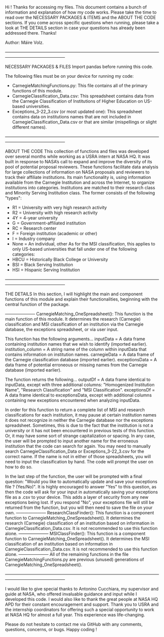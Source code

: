 Hi ! Thanks for accessing my files. This document contains a bunch of information and explanation of how my code works. 
Please take the time to read over the NECESSARY PACKAGES & ITEMS and the ABOUT THE CODE sections. 
If you come across specific questions when running, please take a look at THE DETAILS section in case your questions has already been addressed there. Thanks!

Author: Máire Volz.

——————————————————————————————————————————————————

NECESSARY PACKAGES & FILES
Import pandas before running this code.

The following files must be on your device for running my code:
- CarnegieMatchingFunctions.py: This file contains all of the primary functions of this module.
- CarnegieClassification_Data.csv: This spreadsheet contains data from the Carnegie Classification of Institutions of Higher Education on US-based universities.
- Exceptions_3-22_3.csv (or most updated one): This spreadsheet contains data on institutions names that are not included in CarnegieClassification_Data.csv or that are similar (mispellings or slight different names).

——————————————————————————————————————————————————

ABOUT THE CODE
This collection of functions and files was developed over several months while working as a USRA intern at NASA HQ. It was built in response to NASA’s call to expand and improve the diversity of its pool of potential proposal reviewers. These functions facilitate data analysis for large collections of information on NASA proposals and reviewers to track their affiliate institutions. 
Its main functionality is, using information available from the Carnegie Institution and across the Internet, to organize institutions into categories. Institutions are matched to their research class and Minority Serving Institution class. The former consists of the following "types": 
- R1 = University with very high research activity
- R2 = University with high research activity
- 4Y = 4-year university
- G = Government-affiliated institution
- RC = Research center
- F = Foreign institution (academic or other)
- I = Industry company
- None = An individual, other
As for the MSI classification, this applies to only US-based universities that fall under one of the following categories:
- HBCU = Historically Black College or University
- BSI = Black Serving Institution
- HSI = Hispanic Serving Institution

——————————————————————————————————————————————————

THE DETAILS
In this section, I will highlight the main and component functions of this module and explain their functionalities, beginning with the central function of the package.

———————
CarnegieMatching_OneSpreadsheet(): This function is the main function of this module. It determines the research (Carnegie) classification and MSI classification of an institution via the Carnegie database, the exceptions spreadsheet, or via user input. 

This function has the following arguments...
inputData = A data frame containing institution names that we wish to identify (imported earlier).
institution_column = A string name of the column within inputData that contains information on institution names.
carnegieData = A data frame of the Carnegie classification database (imported earlier).
exceptionsData = A data frame of potential erroneous or missing names from the Carnegie database (imported earlier).

The function returns the following...
outputDf = A data frame identical to inputData, except with three additional columns: "Homogenized Institution Name", "Research Classification" and "MSI Classification".
exceptionsDf = A data frame identical to exceptionsData, except with additional columns containing new exceptions encountered when analyzing inputData.

In order for this function to return a complete list of MSI and research classifications for each institution, it may pause at certain institution names it does not recognize in neither the Carnegie database nor the exceptions spreadsheet. Sometimes, this is due to the fact that the institution is not a university or it has not been encountered in previous tests of this function. Or, it may have some sort of strange capitalization or spacing.
In any case, the user will be prompted to input another name for the erroneous institution that the code can search for again. You may need to manually search CarnegieClassification_Data or Exceptions_3-22_3.csv for the correct name. If the name is not in either of those spreadsheets, you will need to input the classification by hand. The code will prompt the user on how to do so.

In the last step of the function, the user will be prompted with a final question: "Would you like to automatically update and save your exceptions file ? (Yes/No)". It is highly encouraged to answer "Yes" to this question, as then the code will ask for your input in automatically saving your exceptions file as a .csv to your device. This adds a layer of security from any new exceptions being lost. If you respond "No", your exceptions file will still be returned from the function, but you will then need to save the file on your own.
———————
ResearchClassFinder(): This function is a component function to CarnegieMatching_OneSpreadsheet(). It determines the research (Carnegie) classification of an institution based on information in CarnegieClassification_Data.csv. It is not recommended to use this function alone.
———————
MSIClassFinder(): This function is a component function to CarnegieMatching_OneSpreadsheet(). It determines the MSI classification of an institution based on information in CarnegieClassification_Data.csv. It is not recommended to use this function alone.
———————
All of the remaining functions in the file CarnegieMatchingFunctions.py are previous (unused) generations of CarnegieMatching_OneSpreadsheet().

——————————————————————————————————————————————————

I would like to give special thanks to Antonino Cucchiara, my supervisor and guide at NASA, who offered invaluable guidance and input while I developed this code. I would also like to thank the great people at NASA HQ APD for their constant encouragement and support. Thank you to USRA and the internship coordinators for offering such a special opportunity to work at NASA HQ for almost a full year. This experience was life-changing. 

Please do not hesitate to contact me via GitHub with any comments, questions, concerns, or bugs. Happy coding !
